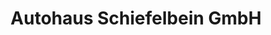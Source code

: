 ---
title: "Autohaus Schiefelbein GmbH"
url: /hoyerswerda/autohaus-schiefelbein-gmbh-elsterstrasse/
shop: Autohaus
---